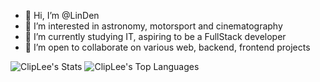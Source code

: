 - 👋 Hi, I’m @LinDen
- 👀 I’m interested in astronomy, motorsport and cinematography
- 🌱 I’m currently studying IT, aspiring to be a FullStack developer
- 💞️ I’m open to collaborate on various web, backend, frontend projects


<!---
ClipLee/ClipLee is a ✨ special ✨ repository because its `README.md` (this file) appears on your GitHub profile.
You can click the Preview link to take a look at your changes.
--->
![ClipLee's Stats](https://github-readme-stats.vercel.app/api?username=Lin-Den-Dev&theme=transparent&show_icons=true&hide_border=true&count_private=true)
![ClipLee's Top Languages](https://github-readme-stats.vercel.app/api/top-langs/?username=Lin-Den-Dev&theme=transparent&show_icons=true&hide_border=true&layout=compact)
